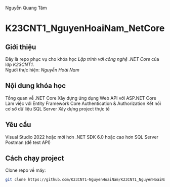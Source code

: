 Nguyễn Quang Tâm
# K23CNT1_NguyenHoaiNam_NetCore

## Giới thiệu
Đây là repo phục vụ cho khóa học *Lập trình với công nghệ .NET Core* của lớp *K23CNT1*.  
Người thực hiện: *Nguyễn Hoài Nam*

## Nội dung khóa học
Tổng quan về .NET Core
Xây dựng ứng dụng Web API với ASP.NET Core
Làm việc với Entity Framework Core
Authentication & Authorization
Kết nối cơ sở dữ liệu SQL Server
Xây dựng project thực tế


## Yêu cầu
Visual Studio 2022 hoặc mới hơn
.NET SDK 6.0 hoặc cao hơn
SQL Server
Postman (để test API)


## Cách chạy project
Clone repo về máy:

   ```bash
   git clone https://github.com/K23CNT1-NguyenHoaiNam/K23CNT1_NguyenHoaiNam_NetCore
